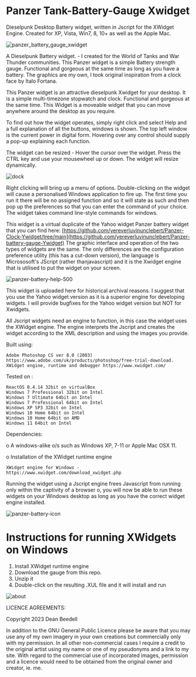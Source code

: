 # Panzer Tank-Battery-Gauge Xwidget
 
Dieselpunk Desktop Battery widget, written in Jscript for the XWidget Engine. Created for XP, Vista, Win7, 8, 10+ as well as the Apple Mac.

![panzer_battery_gauge_xwidget](https://github.com/yereverluvinunclebert/Panzer-Tank-Battery-Gauge-Xwidget/assets/2788342/49e17573-a955-4509-ad76-bb8c7a2db72e)

A Dieselpunk Battery widget. - I created for the World of Tanks and War Thunder communities. This Panzer widget is a simple Battery strength gauge. Functional and gorgeous at the same time as long as you have a battery. The graphics are my own, I took original inspiration from a clock face by Italo Fortana.

This Panzer widget is an attractive dieselpunk Xwidget for your desktop. It is a simple multi-timezone stopwatch and clock. Functional and gorgeous at the same time. This Widget is a moveable widget that you can move anywhere around the desktop as you require.

To find out how the widget operates, simply right click and select Help and a full explanation of all the buttons, windows is shown. The top left window is the current power in digital form. Hovering over any control should supply a pop-up explaining each function.

The widget can be resized - Hover the cursor over the widget. Press the CTRL key and use your mousewheel up or down. The widget will resize dynamically.

![dock](https://github.com/yereverluvinunclebert/Panzer-Tank-Battery-Gauge-Xwidget/assets/2788342/5905175f-c798-4749-b370-b493d9c9f3a9)

Right clicking will bring up a menu of options. Double-clicking on the widget will cause a personalised Windows application to fire up. The first time you run it there will be no assigned function and so it will state as such and then pop up the preferences so that you can enter the command of your choice. The widget takes command line-style commands for windows.

This widget is a virtual duplicate of the Yahoo widget Panzer battery widget that 
you can find here: [https://github.com/yereverluvinunclebert/Panzer-Clock-Ywidget/tree/main](https://github.com/yereverluvinunclebert/Panzer-battery-gauge-Ywidget)
The graphic interface and operation of the two types of widgets are the same. The 
only differences are the configuration preference utility (this has a cut-down 
version), the language is Micrososoft's JScript (rather thanjavascript) and it is the Xwidget engine that is utilised to put the widget on your screen.

![panzer-battery-help-500](https://github.com/yereverluvinunclebert/Panzer-Tank-Battery-Gauge-Xwidget/assets/2788342/fc1cb570-b610-4ba6-b430-59e2ec35d84f)

This widget is uploaded here for historical archival reasons. I suggest that you 
use the Yahoo widget version as it is a superior engine for developing widgets. 
I will provide bugfixes for the Yahoo widget version but NOT for Xwidgets.

All Jscript widgets need an engine to function, in this case the widget uses 
the XWidget engine. The engine interprets the Jscript and creates the widget 
according to the XML description and using the images you provide. 

Built using: 

	Adobe Photoshop CS ver 8.0 (2003)  https://www.adobe.com/uk/products/photoshop/free-trial-download.   
	XWidget engine, runtime and debugger https://www.xwidget.com/   

Tested on :

	ReactOS 0.4.14 32bit on virtualBox    
	Windows 7 Professional 32bit on Intel    
	Windows 7 Ultimate 64bit on Intel    
	Windows 7 Professional 64bit on Intel    
	Windows XP SP3 32bit on Intel    
	Windows 10 Home 64bit on Intel    
	Windows 10 Home 64bit on AMD    
	Windows 11 64bit on Intel  
	
Dependencies:

o A windows-alike o/s such as Windows XP, 7-11 or Apple Mac OSX 11.    	

o Installation of the XWidget runtime engine  

	XWidget engine for Windows - https://www.xwidget.com/download_xwidget.php

Running the widget using a Jscript engine frees Javascript from running only 
within the captivity of a browser o, you will now be able to run these widgets on 
your Windows desktop as long as you have the correct widget engine installed.

 ![panzer-battery-icon](https://github.com/yereverluvinunclebert/Panzer-Tank-Battery-Gauge-Xwidget/assets/2788342/c02d8cd9-c4ba-40b6-bf5a-463759cdf189)

Instructions for running XWidgets on Windows
=================================================

1. Install XWidget runtime engine
2. Download the gauge from this repo.
3. Unzip it
4. Double-click on the resulting .XUL file and it will install and run

![about](https://github.com/yereverluvinunclebert/Panzer-Tank-Battery-Gauge-Xwidget/assets/2788342/b41907bb-2bc2-4b0c-b829-78dcd5a8fd85)


LICENCE AGREEMENTS:

Copyright 2023 Dean Beedell

In addition to the GNU General Public Licence please be aware that you may use
any of my own imagery in your own creations but commercially only with my
permission. In all other non-commercial cases I require a credit to the
original artist using my name or one of my pseudonyms and a link to my site.
With regard to the commercial use of incorporated images, permission and a
licence would need to be obtained from the original owner and creator, ie. me.
